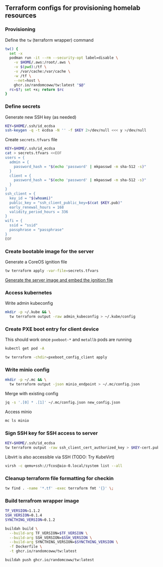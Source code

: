## Terraform configs for provisioning homelab resources

### Provisioning

Define the `tw` (terraform wrapper) command

```bash
tw() {
  set -x
  podman run -it --rm --security-opt label=disable \
    -v $HOME/.aws:/root/.aws \
    -v $(pwd):/tf \
    -v /var/cache:/var/cache \
    -w /tf \
    --net=host \
    ghcr.io/randomcoww/tw:latest "$@"
  rc=$?; set +x; return $rc
}
```

### Define secrets

Generate new SSH key (as needed)

```bash
KEY=$HOME/.ssh/id_ecdsa
ssh-keygen -q -t ecdsa -N '' -f $KEY 2>/dev/null <<< y >/dev/null
```

Create `secrets.tfvars` file

```bash
KEY=$HOME/.ssh/id_ecdsa
cat > secrets.tfvars <<EOF
users = {
  admin = {
    password_hash = "$(echo 'password' | mkpasswd -m sha-512 -s)"
  }
  client = {
    password_hash = "$(echo 'password' | mkpasswd -m sha-512 -s)"
  }
}
ssh_client = {
  key_id = "$(whoami)"
  public_key = "ssh_client_public_key=$(cat $KEY.pub)"
  early_renewal_hours = 168
  validity_period_hours = 336
}
wifi = {
  ssid = "ssid"
  passphrase = "passphrase"
}
EOF
```

### Create bootable image for the server

Generate a CoreOS ignition file

```bash
tw terraform apply -var-file=secrets.tfvars
```

[Generate the server image and embed the ignition file](https://github.com/randomcoww/fedora-coreos-config-custom)

### Access kubernetes

Write admin kubeconfig

```bash
mkdir -p ~/.kube && \
  tw terraform output -raw admin_kubeconfig > ~/.kube/config
```

### Create PXE boot entry for client device

This should work once `pxeboot-*` and `metallb` pods are running

```bash
kubectl get pod -A
```

```bash
tw terraform -chdir=pxeboot_config_client apply
```

### Write minio config

```bash
mkdir -p ~/.mc && \
  tw terraform output -json minio_endpoint > ~/.mc/config.json
```

Merge with existing config
```bash
jq -s '.[0] * .[1]' ~/.mc/config.json new_config.json
```

Access minio
```bash
mc ls minio
```

### Sign SSH key for SSH access to server

```bash
KEY=$HOME/.ssh/id_ecdsa
tw terraform output -raw ssh_client_cert_authorized_key > $KEY-cert.pub
```

Libvirt is also accessible via SSH (TODO: Try KubeVirt)

```bash
virsh -c qemu+ssh://fcos@aio-0.local/system list --all
```

### Cleanup terraform file formatting for checkin

```bash
tw find . -name '*.tf' -exec terraform fmt '{}' \;
```

### Build terrafrom wrapper image

```bash
TF_VERSION=1.1.2
SSH_VERSION=0.1.4
SYNCTHING_VERSION=0.1.2

buildah build \
  --build-arg TF_VERSION=$TF_VERSION \
  --build-arg SSH_VERSION=$SSH_VERSION \
  --build-arg SYNCTHING_VERSION=$SYNCTHING_VERSION \
  -f Dockerfile \
  -t ghcr.io/randomcoww/tw:latest
```

```bash
buildah push ghcr.io/randomcoww/tw:latest
```